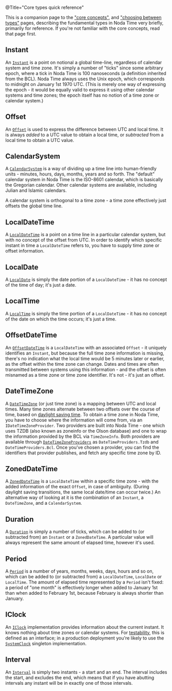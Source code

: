 @Title="Core types quick reference"

This is a companion page to the
["core concepts"](concepts), and ["choosing between types"](type-choices)
pages, describing the fundamental types in Noda Time very briefly, primarily for reference.
If you're not familiar with the core concepts, read that page first.

Instant
-------

An [`Instant`][Instant] is a point on notional a global time-line, regardless of calendar system and time zone.
It's simply a number of "ticks" since some arbitrary epoch, where a tick in Noda Time is 100 nanoseconds (a definition
inherited from the BCL). Noda Time always uses the Unix epoch, which corresponds to midnight on January 1st 1970 UTC.
(This is merely one way of expressing the epoch - it would be equally valid to express it using other calendar systems
and time zones; the epoch itself has no notion of a time zone or calendar system.)

Offset
------

An [`Offset`][Offset] is used to express the difference between UTC and local time. It is always *added* to a UTC value
to obtain a local time, or *subtracted* from a local time to obtain a UTC value.

CalendarSystem
--------------

A [`CalendarSystem`][CalendarSystem] is a way of dividing up a time line into human-friendly units - minutes, hours, days, months, years
and so forth. The "default" calendar system in Noda Time is the ISO-8601 calendar, which is basically the Gregorian calendar.
Other calendar systems are available, including Julian and Islamic calendars.

A calendar system is orthogonal to a time zone - a time zone effectively just offsets the global time line.

LocalDateTime
-------------

A [`LocalDateTime`][LocalDateTime] is a point on a time line in a particular calendar system, but with no concept of the offset from UTC.
In order to identify which specific instant in time a `LocalDateTime` refers to, you have to supply time zone or offset information.

LocalDate
---------

A [`LocalDate`][LocalDate] is simply the date portion of a `LocalDateTime` - it has no concept of the time of day; it's just a date.

LocalTime
---------

A [`LocalTime`][LocalTime] is simply the time portion of a `LocalDateTime` - it has no concept of the date on which the time occurs; it's just a time.

OffsetDateTime
--------------

An [`OffsetDateTime`][OffsetDateTime] is a `LocalDateTime` with an associated `Offset` - it uniquely identifies an `Instant`, but because the full time zone
information is missing, there's no indication what the local time would be 5 minutes later or earlier, as the offset within the time zone can change.
Dates and times are often transmitted between systems using this information - and the offset is often misnamed as a time zone or time zone identifier. It's not -
it's just an offset.

DateTimeZone
------------

A [`DateTimeZone`][DateTimeZone] (or just time zone) is a mapping between UTC and local times. Many time zones alternate between two offsets over the course of time,
based on [daylight saving time][DST]. To obtain a time zone in Noda Time, you have to choose where the information will come from,
via an `IDateTimeZoneProvider`. Two providers are built into Noda Time - one which uses TZDB (also known as zoneinfo or the Olson database) and one to wrap the 
information provided by the BCL via `TimeZoneInfo`. Both providers are available through [`DateTimeZoneProviders`][DateTimeZoneProviders] as `DateTimeProviders.Tzdb` and
`DateTimeProviders.Bcl`. Once you've chosen a provider, you can find the identifiers that provider publishes, and fetch any specific time zone by ID.

ZonedDateTime
-------------

A [`ZonedDateTime`][ZonedDateTime] is a `LocalDateTime` within a specific time zone - with the added information of the exact `Offset`, in case of ambiguity. (During daylight
saving transitions, the same local date/time can occur twice.) An alternative way of looking at it is the combination of an `Instant`, a `DateTimeZone`, and a `CalendarSystem`.

Duration
--------

A [`Duration`][Duration] is simply a number of ticks, which can be added to (or subtracted from) an `Instant` or a `ZonedDateTime`. A particular value will always represent the same
amount of elapsed time, however it's used.

Period
------

A [`Period`][Period] is a number of years, months, weeks, days, hours and so on, which can be added to (or subtracted from) a `LocalDateTime`, `LocalDate` or `LocalTime`. The amount of
elapsed time represented by a `Period` isn't fixed: a period of "one month" is effectively longer when added to January 1st than when added to February 1st, because February is always shorter than
January.

IClock
------

An [`IClock`][IClock] implementation provides information about the current instant. It knows nothing about time zones or calendar systems. For [testability](testing.html), this is defined
as an interface; in a production deployment you're likely to use the [`SystemClock`][SystemClock] singleton implementation.

Interval
--------

An [`Interval`][Interval] is simply two instants - a start and an end. The interval includes the start, and excludes the end, which means that if you have abutting intervals any instant will be in
exactly one of those intervals.

[DST]: http://en.wikipedia.org/wiki/Daylight_saving_time
[Interval]: noda-type://NodaTime.Interval
[LocalTime]: noda-type://NodaTime.LocalTime
[LocalDate]: noda-type://NodaTime.LocalDate
[LocalDateTime]: noda-type://NodaTime.LocalDateTime
[Instant]: noda-type://NodaTime.Instant
[CalendarSystem]: noda-type://NodaTime.CalendarSystem
[DateTimeZone]: noda-type://NodaTime.DateTimeZone
[IDateTimeZoneProvider]: noda-type://NodaTime.IDateTimeZoneProvider
[DateTimeZoneProviders]: noda-type://NodaTime.DateTimeZoneProviders
[Offset]: noda-type://NodaTime.Offset
[Period]: noda-type://NodaTime.Period
[Duration]: noda-type://NodaTime.Duration
[OffsetDateTime]: noda-type://NodaTime.OffsetDateTime
[ZonedDateTime]: noda-type://NodaTime.ZonedDateTime
[IDateTimeZoneProvider]: noda-type://NodaTime.IDateTimeZoneProvider
[DateTimeZoneProviders]: noda-type://NodaTime.DateTimeZoneProviders
[IClock]: noda-type://NodaTime.IClock
[SystemClock]: noda-type://NodaTime.SystemClock
